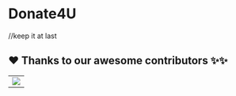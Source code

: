 # Donate4U
//keep it at last
## ❤️ Thanks to our awesome contributors ✨✨
<table>
  <tr>
    <td>
      <a href="https://github.com/intrigued-rishi/Donate4U/graphs/contributors">
        <img src="https://contrib.rocks/image?repo=intrigued-rishi/Donate4U" />
      </a>
     </td>
  </tr>
</table>
